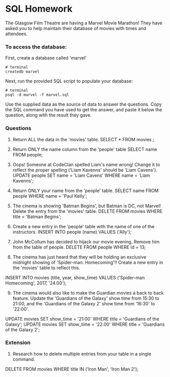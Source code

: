 # SQL Homework

The Glasgow Film Theatre are having a Marvel Movie Marathon! They have asked you to help maintain their database of movies with times and attendees.

### To access the database:

First, create a database called 'marvel'
```
# terminal
createdb marvel
```

Next, run the provided SQL script to populate your database:
```
# terminal
psql -d marvel -f marvel.sql
```

Use the supplied data as the source of data to answer the questions.  Copy the SQL command you have used to get the answer, and paste it below the question, along with the result they gave.

### Questions

1. Return ALL the data in the 'movies' table.
SELECT * FROM movies ;

2. Return ONLY the name column from the 'people' table
SELECT name FROM people;

3. Oops! Someone at CodeClan spelled Liam's name wrong! Change it to reflect the proper spelling ('Liam Kavenns' should be 'Liam Cavens').
UPDATE people SET name = 'Liam Cavens' WHERE name = 'Liam Kavenns';

4. Return ONLY your name from the 'people' table.
SELECT name FROM people WHERE name = 'Paul Kelly';

5. The cinema is showing 'Batman Begins', but Batman is DC, not Marvel! Delete the entry from the 'movies' table.
DELETE FROM movies WHERE title = 'Batman Begins';

6. Create a new entry in the 'people' table with the name of one of the instructors.
INSERT INTO people (name) VALUES ('Ally');

7. John McCollum has decided to hijack our movie evening, Remove him from the table of people.
DELETE FROM people WHERE id = 13;

8. The cinema has just heard that they will be holding an exclusive midnight showing of 'Spider-man: Homecoming'!! Create a new entry in the 'movies' table to reflect this.

INSERT INTO movies (title, year, show_time) VALUES ('Spider-man Homecoming', 2017, '24.00');


9. The cinema would also like to make the Guardian movies a back to back feature. Update the 'Guardians of the Galaxy' show time from 15:30 to 21:00, and the 'Guardians of the Galaxy 2' show time from '16:30' to '22:00'.

UPDATE movies SET show_time = '21:00' WHERE title = 'Guardians of the Galaxy';
UPDATE movies SET show_time = '22.00' WHERE title = 'Guardians of the Galaxy 2';

### Extension

1. Research how to delete multiple entries from your table in a single command.

DELETE FROM movies WHERE title IN ('Iron Man', 'Iron Man 2');
